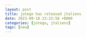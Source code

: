 ```yaml
---
layout: post
title: jotego has released jtaliens
date: 2023-09-18 23:23:58 +0000
categories: [jotego, jtaliens]
tags: [new]
---
```


